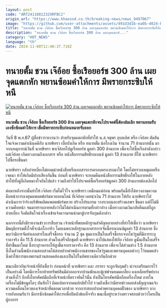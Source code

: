```yaml
---
layout: post
code: "ART2411081232XRFBC2"
origin_url: "https://www.khaosod.co.th/breaking-news/news_9497067"
image: "https://github.com/user-attachments/assets/491d3d1b-ea0b-4024-b12e-db2635a99770"
title: "ทนายตั้ม ชวน เจ๊อ้อย ซื้อเรือยอร์ช 300 ล้าน เผยจุดแตกหัก พยานซ้อมคำให้การ มีพรายกระซิบให้หนี"
description: "ทนายตั้ม ชวน เจ๊อ้อย ซื้อเรือยอร์ช 300 ล้าน เผยจุดแตกหั..."
category: "HOT_NEWS"
language: "th"
date: 2024-11-08T12:40:37.718Z
---
```


# ทนายตั้ม ชวน เจ๊อ้อย ซื้อเรือยอร์ช 300 ล้าน เผยจุดแตกหัก พยานซ้อมคำให้การ มีพรายกระซิบให้หนี

[![ทนายตั้ม ชวน เจ๊อ้อย ซื้อเรือยอร์ช 300 ล้าน เผยจุดแตกหัก พยานซ้อมคำให้การ มีพรายกระซิบให้หนี](https://www.khaosod.co.th/wpapp/uploads/2024/11/tumaoi.jpg "ทนายตั้ม ชวน เจ๊อ้อย ซื้อเรือยอร์ช 300 ล้าน เผยจุดแตกหัก พยานซ้อมคำให้การ มีพรายกระซิบให้หนี")](https://www.khaosod.co.th/wpapp/uploads/2024/11/tumaoi.jpg)

**ทนายตั้ม ชวน เจ๊อ้อย ซื้อเรือยอร์ช 300 ล้าน เผยจุดแตกหักจนโปรเจคต์นี้ต้องล้มเลิก พยานยอมรับเองซักซ้อมคำให้การ เชื่อมีพรายกระซิบก่อนหมายจับออก**

วันที่ 8 พ.ย.67 ผู้สื่อข่าวรายงานว่า สำหรับจุดแตกหักที่ทำให้ น.ส.จตุพร อุบลเลิศ หรือ เจ๊อ้อย ตัดสินใจแจ้งความดำเนินคดีกับ นายษิทรา เบี้ยบังเกิด หรือ ทนายตั้ม ฉ้อโกงเงิน จำนวน 71 ล้านบาทนั้น มาจากเหตุการณ์วันที่ นายษิทรา พาเจ๊อ้อยไปดูเรือยอร์ช มูลค่า 300 ล้านบาท เพื่อจะให้ซื้อเรือลำดังกล่าว แต่เจ๊อ้อย เกิดทวงถามถึงเอกสาร หรือ หนังสือกรรมสิทธิ์รถเบนซ์ มูลค่า 13 ล้านบาท ที่ให้ นายษิทราไปซื้อรถขึ้นมา

นายษิทรา กลับบ่ายเบี่ยงไม่ยอมนำหนังสือหรือเอกสารการครอบครองรถมาให้ โดยไม่ทราบเหตุผลหรือเจตนา ทำให้เกิดมีปากเสียงกันขึ้น ก่อนที่ นายษิทรา จะยอมคืนหนังสือกรรมสิทธิ์รถให้ในภายหลัง ทำให้ทั้งคู่ก็เกิดหมางใจกันไปแล้ว รวมถึงทำให้โปรเจคต์ซื้อเรือยอร์ชมูลค่า 300 ล้านบาทต้องเลิกไป

ต่อมาหลังจากนั้นทำให้ เจ๊อ้อย เริ่มไม่ไว้ใจ นายษิทรา เหมือนแต่ก่อน พร้อมกันนี้ยังได้ทวงถามความคืบหน้าการลงทุนแพลตฟอร์มหวยออนไลน์ ที่เจ๊อ้อย เคยนำเงิน 71 ล้านบาท ให้กับ นายษิทราไปดำเนินการว่าจ้างบริษัทผลิตแพลตฟอร์มหวย สร้างโปรแกรม วางระบบและสร้างแอพฯ ขึ้นมา แต่ก็ไม่มีความคืบหน้า จนมาทราบภายหลังว่าไม่ได้ดำเนินการตามที่กล่าวอ้าง เมื่อทวงถามเงินกลับคืนแต่ก็ถูกบ่ายเบี่ยง จึงตัดสินใจนำเรื่องเข้าแจ้งความจนนำมาสู่การจับกุมดังกล่าว

นอกจากนี้ยังมีรายงานข่าวการสืบสวน เจ้าหน้าที่พบหลักฐานสำคัญหลายอย่างที่ทำให้เชื่อว่า นายษิทรา มีพฤติกรรมตั้งใจที่จะฉ้อโกงจริง โดยเฉพาะหลักฐานเอกสารการจัดซื้อรถเบนซ์มูลค่า 13 ล้านบาท ซึ่งพบว่ามีการจัดทำเอกสารใบเสร็จซื้อรถ จำนวน 2 ชุด ชุดแรกเป็นใบเสร็จซื้อรถจากโชว์รูมที่มีการระบุราคาจริง คือ 11.5 ล้านบาท ส่วนใบเสร็จอีกชุดที่ นายษิทรา นำไปแสดงให้กับ เจ๊อ้อย ดูนั้นเป็นใบเสร็จที่ทำขึ้นมาใหม่ ซึ่งระบุราคารถให้สูงขึ้นจากราคาจริง คือ 13 ล้านบาท เพื่อจะได้ส่วนต่าง 1.5 ล้านบาท ซึ่งในส่วนนี้พนักงานสอบสวนได้สอบปากคำพนักงานขายของโชว์รูมและพยานบุคคลต่างๆ ไว้หมดแล้ว ซึ่งคำให้การของพยานล้วนสอดคล้องและเป็นไปในทิศทางเดียวกันอีกด้วย

ขณะเดียวกันเจ้าหน้าที่ยังเชื่อว่า ก่อนหน้าที่ นายษิทรา และ ภรรยา จะถูกจับกุมตัว น่าจะเตรียมการไว้เป็นอย่างดี โดยมีการโยกย้ายทรัพย์สินมีค่าออกจากบ้านพักและตู้เซฟจนหมดเกลี้ยง คงเหลือทรัพย์บางส่วนทิ้งไว้ อีกทั้งโทรศัพท์มือถือที่เจ้าหน้าที่ตรวจยึดไว้นั้น ยังเป็นโทรศัพท์มือถือเครื่องใหม่ ภายในเครื่องไม่มีข้อมูลใดๆ บันทึกไว้ ผิดแปลกจากคนปกติทั่วไป รวมถึงเชื่อว่ามีสายข่าวคอยส่งสัญญาณแจ้งความเคลื่อนไหวของเจ้าหน้าที่ตลอดเวลาด้วย จากการสอบปากคำพยานบุคคลฝั่งของ นายษิทรา บางรายยังยอมรับว่า มีการซักซ้อมคำให้การเพื่อปิดบังข้อเท็จจริง ขณะนี้อยู่ระหว่างตรวจสอบด้วยว่าใครเป็นผู้บงการ